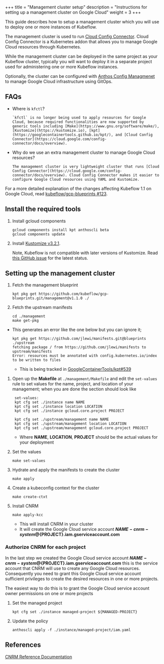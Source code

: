 +++
title = "Management cluster setup"
description = "Instructions for setting up a management cluster on Google Cloud"
weight = 3
+++

This guide describes how to setup a management cluster which you will use to deploy one or more instances of Kubeflow.

The management cluster is used to run [Cloud Config Connector](https://cloud.google.com/config-connector/docs/overview). Cloud Config Connector is a Kubernetes addon that allows you to manage Google Cloud resources through Kubernetes.

While the management cluster can be deployed in the same project as your Kubeflow cluster, typically you will want to deploy
it in a separate project used for administering one or more Kubeflow instances.

Optionally, the cluster can be configured with [Anthos Config Managmenet](https://cloud.google.com/anthos-config-management/docs) 
to manage Google Cloud infrastructure using GitOps.

## FAQs

* Where is `kfctl`?

      `kfctl` is no longer being used to apply resources for Google Cloud, because required functionalities are now supported by generic tools including [Make](https://www.gnu.org/software/make/), [Kustomize](https://kustomize.io), [kpt](https://googlecontainertools.github.io/kpt/), and [Cloud Config Connector](https://cloud.google.com/config-connector/docs/overview).

* Why do we use an extra management cluster to manage Google Cloud resources?

      The management cluster is very lightweight cluster that runs [Cloud Config Connector](https://cloud.google.com/config-connector/docs/overview). Cloud Config Connector makes it easier to configure Google Cloud resources using YAML and Kustomize.

For a more detailed explanation of the changes affecting Kubeflow 1.1 on Google Cloud, read [kubeflow/gcp-blueprints #123](https://github.com/kubeflow/gcp-blueprints/issues/123).

## Install the required tools

1. Install gcloud components

   ```
   gcloud components install kpt anthoscli beta
   gcloud components update
   ```

1. Install [Kustomize v3.2.1](https://github.com/kubernetes-sigs/kustomize/releases/tag/kustomize%2Fv3.2.1).

    Note, Kubeflow is not compatible with later versions of Kustomize. Read [this GitHub issue](https://github.com/kubeflow/manifests/issues/538) for the latest status.

## Setting up the management cluster


1. Fetch the management blueprint

   ```
   kpt pkg get https://github.com/kubeflow/gcp-blueprints.git/management@v1.1.0 ./
   ```

1. Fetch the upstream manifests

   ```
   cd ./management
   make get-pkg
   ```

  * This generates an error like the one below but you can ignore it;

    ```  
    kpt pkg get https://github.com/jlewi/manifests.git@blueprints ./upstream
    fetching package / from https://github.com/jlewi/manifests to upstream/manifests
    Error: resources must be annotated with config.kubernetes.io/index to be written to files    
    ```
  
    * This is being tracked in [GoogleContainerTools/kpt#539](https://github.com/GoogleContainerTools/kpt/issues/539) 

1. Open up the **Makefile** at `./management/Makefile` and edit the `set-values` rule to set values for the name, project, and location of your management; when you are done the section should look like

   ```  
    set-values: 
    kpt cfg set ./instance name NAME
    kpt cfg set ./instance location LOCATION
    kpt cfg set ./instance gcloud.core.project PROJECT
  
    kpt cfg set ./upstream/management name NAME
    kpt cfg set ./upstream/management location LOCATION
    kpt cfg set ./upstream/management gcloud.core.project PROJECT

   ```

   * Where **NAME**, **LOCATION**, **PROJECT** should be the actual values for your deployment

1. Set the values

   ```
   make set-values
   ```

1. Hydrate and apply the manifests to create the cluster

   ```
   make apply
   ```

1. Create a kubeconfig context for the cluster

   ```
   make create-ctxt
   ```

1. Install CNRM

   ```
   make apply-kcc
   ```

   * This will install CNRM in your cluster
   * It will create the Google Cloud service account **${NAME}-cnrm-system@${PROJECT}.iam.gserviceaccount.com**

### Authorize CNRM for each project

In the last step we created the Google Cloud service account **${NAME}-cnrm-system@${PROJECT}.iam.gserviceaccount.com**
this is the service account that CNRM will use to create any Google Cloud resources. Consequently
you need to grant this Google Cloud service account sufficient privileges to create the desired
resources in one or more projects. 

The easiest way to do this is to grant the Google Cloud service account owner permissions on one or more projects

1. Set the managed project

   ```
   kpt cfg set ./instance managed-project ${MANAGED-PROJECT}
   ```

1. Update the policy

   ```
   anthoscli apply -f ./instance/managed-project/iam.yaml 
   ```

## References

[CNRM Reference Documentation](https://cloud.google.com/config-connector/docs/reference/resources) 
